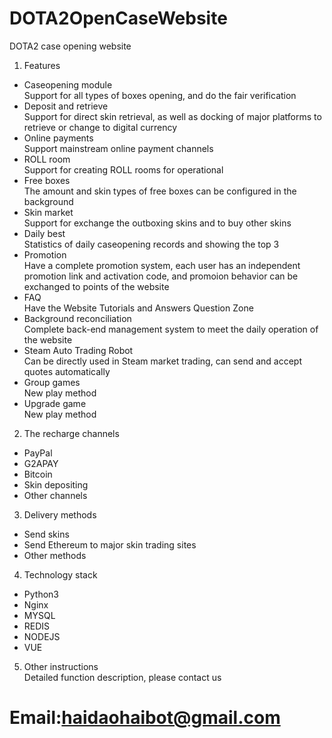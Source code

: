 # DOTA2OpenCaseWebsite
DOTA2 case opening website

1. Features
  - Caseopening module
  <br>Support for all types of boxes opening, and do the fair verification
  - Deposit and retrieve
  <br>Support for direct skin retrieval, as well as docking of major platforms to retrieve or change to digital currency
  - Online payments
  <br>Support mainstream online payment channels
  - ROLL room
  <br>Support for creating ROLL rooms for operational
  - Free boxes
  <br>The amount and skin types of free boxes can be configured in the background
  - Skin market
  <br>Support for exchange the outboxing skins and to buy other skins
  - Daily best
  <br>Statistics of daily caseopening records and showing the top 3 
  - Promotion
  <br>Have a complete promotion system, each user has an independent promotion link and activation code, and promoion behavior can be exchanged to points of the website
  - FAQ
  <br>Have the Website Tutorials and Answers Question Zone
  - Background reconciliation
  <br>Complete back-end management system to meet the daily operation of the website
  - Steam Auto Trading Robot
  <br>Can be directly used in Steam market trading, can send and accept quotes automatically
  - Group games
  <br>New play method
  - Upgrade game
  <br>New play method

2. The recharge channels
  - PayPal
  - G2APAY
  - Bitcoin
  - Skin depositing
  - Other channels

3. Delivery methods
  - Send skins
  - Send Ethereum to major skin trading sites
  - Other methods

4. Technology stack
  - Python3
  - Nginx
  - MYSQL
  - REDIS
  - NODEJS
  - VUE

5. Other instructions
  <br>Detailed function description, please contact us
  

# Email:haidaohaibot@gmail.com





